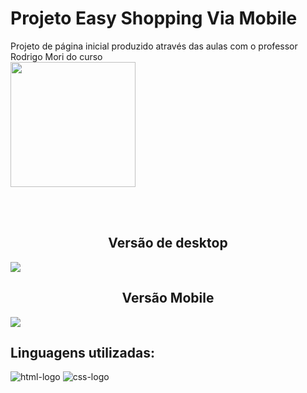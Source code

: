 <h1>Projeto Easy Shopping Via Mobile</h1>
<p>Projeto de página inicial produzido através das aulas com o professor Rodrigo Mori do curso<br>
<a href="https://rodolfomori.com.br/devclub-comercial/">
  <img src="https://files.curseduca.com/d9ab31c9-4410-4407-92cd-5723bde8194f/4a006790620c5986cdb7914adf0cafe3a4172291.webp" width="200px"></a></p>
<br>
<br>
<h2 align="center">Versão de desktop</h2>
<img src="https://github.com/Britoivo/CSS-Projeto-Responsividade/blob/main/img/Desktop.jpg">
<br>
<h2 align="center">Versão Mobile</h2>
<img src="https://github.com/Britoivo/CSS-Projeto-Responsividade/blob/main/img/Mobile.jpg">
<br>
<h2>Linguagens utilizadas:</h2>
  <img src="https://img.shields.io/badge/HTML5-E34F26?style=for-the-badge&logo=html5&logoColor=white" alt="html-logo">
  <img src="https://img.shields.io/badge/CSS3-1572B6?style=for-the-badge&logo=css3&logoColor=white" alt="css-logo">
</p>
